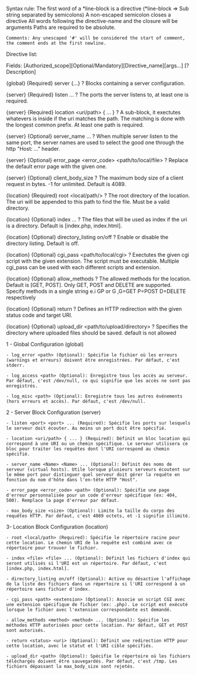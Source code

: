 Syntax rule:
    The first word of a *line-block is a directive
    (*line-block => Sub string separated by semicolons)
    A non-escaped semicolon closes a directive
    All words following the directive-name and the closure will be arguments
    Paths are required to be absolute.

    Comments: Any unescaped '#' will be considered the start of comment, the comment ends at the first newline.

Directive list:

Fields: [Authorized_scope][Optional/Mandatory][Directive_name][args...]
    [? Description]

{global} {Required} server {...}
    ? Blocks containing a server configuration.

{server} {Required} listen <port> <port> ...
    ? The ports the server listens to, at least one is required.

{server} {Required} location <uri/path> { ... }
    ? A sub-block, it exectutes whatevers is inside if the uri matches the path. The matching is done with the longest common prefix. At least one path is required.

{server} {Optional} server_name <Name> <Name> ...
    ? When multiple server listen to the same port, the server names are used to select the good one through the http "Host: ..." header.

{server} {Optional} error_page <error_code> <path/to/local/file>
    ? Replace the default error page with the given one.

{server} {Optional} client_body_size <size>
    ? The maximum body size of a client request in bytes. -1 for unlimited. Default is 4089.

{location} {Required} root <local/path/>
    ? The root directory of the location. The uri will be appended to this path to find the file. Must be a valid directory.

{location} {Optional} index <file> <file> ...
    ? The files that will be used as index if the uri is a directory. Default is [index.php, index.html].

{location} {Optional} directory_listing on/off
    ? Enable or disable the directory listing. Default is off.

{location} {Optional} cgi_pass <path/to/local/cgi> <extension>
    ? Exectutes the given cgi script with the given extension. The script must be executable. Multiple cgi_pass can be used with each different scripts and extension.

{location} {Optional} allow_methods <methods>
    ? The allowed methods for the location. Default is [GET, POST]. Only GET, POST and DELETE are supported. Specify methods in a single string e.i GP or G ,G=GET P=POST D=DELETE respectively

{location} {Optional} return <status> <uri>
    ? Defines an HTTP redirection with the given status code and target URI.

{location} {Optional} upload_dir <path/to/upload/directory>
    ? Specifies the directory where uploaded files should be saved. default is not allowed





  1 - Global Configuration (global)

    - log_error <path> (Optional): Spécifie le fichier où les erreurs (warnings et erreurs) doivent être enregistrées. Par défaut, c'est stderr.

    - log_access <path> (Optional): Enregistre tous les accès au serveur. Par défaut, c'est /dev/null, ce qui signifie que les accès ne sont pas enregistrés.

    - log_misc <path> (Optional): Enregistre tous les autres événements (hors erreurs et accès). Par défaut, c'est /dev/null.

2 - Server Block Configuration (server)

    - listen <port> <port> ... (Required): Spécifie les ports sur lesquels le serveur doit écouter. Au moins un port doit être spécifié.

    - location <uri/path> { ... } (Required): Définit un bloc location qui correspond à une URI ou un chemin spécifique. Le serveur utilisera ce bloc pour traiter les requêtes dont l'URI correspond au chemin spécifié.

    - server_name <Name> <Name> ... (Optional): Définit des noms de serveur (virtual hosts). Utile lorsque plusieurs serveurs écoutent sur le même port pour distinguer quel serveur doit gérer la requête en fonction du nom d'hôte dans l'en-tête HTTP "Host".

    - error_page <error_code> <path> (Optional): Spécifie une page d'erreur personnalisée pour un code d'erreur spécifique (ex: 404, 500). Remplace la page d'erreur par défaut.

    - max_body_size <size> (Optional): Limite la taille du corps des requêtes HTTP. Par défaut, c'est 4089 octets, et -1 signifie illimité.

3- Location Block Configuration (location)

    - root <local/path> (Required): Spécifie le répertoire racine pour cette location. Le chemin URI de la requête est combiné avec ce répertoire pour trouver le fichier.

    - index <file> <file> ... (Optional): Définit les fichiers d'index qui seront utilisés si l'URI est un répertoire. Par défaut, c'est [index.php, index.html].

    - directory_listing on/off (Optional): Active ou désactive l'affichage de la liste des fichiers dans un répertoire si l'URI correspond à un répertoire sans fichier d'index.

    - cgi_pass <path> <extension> (Optional): Associe un script CGI avec une extension spécifique de fichier (ex: .php). Le script est exécuté lorsque le fichier avec l'extension correspondante est demandé.

    - allow_methods <method> <method> ... (Optional): Spécifie les méthodes HTTP autorisées pour cette location. Par défaut, GET et POST sont autorisés.

    - return <status> <uri> (Optional): Définit une redirection HTTP pour cette location, avec le statut et l'URI cible spécifiés.

    - upload_dir <path> (Optional): Spécifie le répertoire où les fichiers téléchargés doivent être sauvegardés. Par défaut, c'est /tmp. Les fichiers dépassant la max_body_size sont rejetés.

